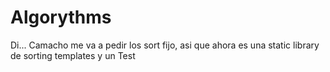 # Algorythms

Di... Camacho me va a pedir los sort fijo, asi que ahora
es una static library de sorting templates y un Test
